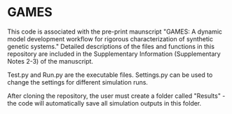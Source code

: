# GAMES

This code is associated with the pre-print maunscript "GAMES: A dynamic model development workflow for rigorous characterization of synthetic genetic systems." 
Detailed descriptions of the files and functions in this repository are included in the Supplementary Information (Supplementary Notes 2-3) of the manuscript.  

Test.py and Run.py are the executable files. Settings.py can be used to change the settings for different simulation runs.

After cloning the repository, the user must create a folder called "Results" - the code will automatically save all simulation outputs in this folder.
